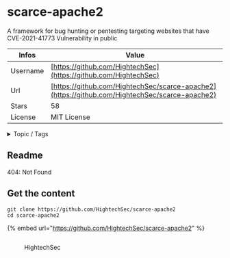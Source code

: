 # scarce-apache2

A framework for bug hunting or pentesting targeting websites that have CVE-2021-41773 Vulnerability in public 

| Infos    | Value                                                              |
| -------- | -------------------------------------------------------------------|
| Username | [https://github.com/HightechSec](https://github.com/HightechSec) |
| Url      | [https://github.com/HightechSec/scarce-apache2](https://github.com/HightechSec/scarce-apache2)                                               |
| Stars    | 58                                                          |
| License  | MIT License                                                        |

<details>

<summary>Topic / Tags</summary>

* bash-script* bug-hunting* cve-2021-41773* hacktoberfest* pentesting

</details>

## Readme

404: Not Found


## Get the content

```
git clone https://github.com/HightechSec/scarce-apache2
cd scarce-apache2
```

{% embed url="https://github.com/HightechSec/scarce-apache2" %}

<figure><img src="https://avatars.githubusercontent.com/u/24645706?v=4" alt=""><figcaption><p>HightechSec</p></figcaption></figure>
